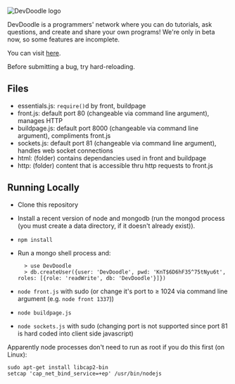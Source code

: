 ![DevDoodle logo](http://devdoodle.net/a/logo1.png)

DevDoodle is a programmers' network where you can do tutorials, ask questions, and create and share your own programs! We're only in beta now, so some features are incomplete.

You can visit [here](http://devdoodle.net).

Before submitting a bug, try hard-reloading.

## Files

- essentials.js: `require()`d by front, buildpage
- front.js: default port 80 (changeable via command line argument), manages HTTP
- buildpage.js: default port 8000 (changeable via command line argument), compliments front.js
- sockets.js: default port 81 (changeable via command line argument), handles web socket connections
- html: (folder) contains dependancies used in front and buildpage
- http: (folder) content that is accessible thru http requests to front.js

## Running Locally

- Clone this repository
- Install a recent version of node and mongodb (run the mongod process (you must create a data directory, if it doesn't already exist)).
- `npm install`
- Run a mongo shell process and:

		> use DevDoodle
		> db.createUser({user: 'DevDoodle', pwd: 'KnT$6D6hF35^75tNyu6t', roles: [{role: 'readWrite', db: 'DevDoodle'}]})
- `node front.js` with sudo (or change it's port to ≥ 1024 via command line argument (e.g. `node front 1337`))
- `node buildpage.js`
- `node sockets.js` with sudo (changing port is not supported since port 81 is hard coded into client side javascript)

Apparently node processes don't need to run as root if you do this first (on Linux):

	sudo apt-get install libcap2-bin
	setcap 'cap_net_bind_service=+ep' /usr/bin/nodejs
